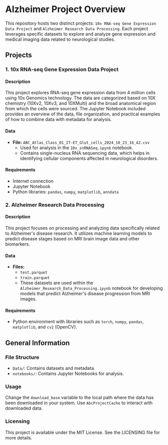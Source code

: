 # Alzheimer Project Overview

This repository hosts two distinct projects: `10x RNA-seq Gene Expression Data Project` and `Alzheimer Research Data Processing`. Each project leverages specific datasets to explore and analyze gene expression and medical imaging data related to neurological studies.

## Projects

### 1. 10x RNA-seq Gene Expression Data Project

#### Description
This project explores RNA-seq gene expression data from 4 million cells using 10x Genomics technology. The data are categorized based on 10X chemistry (10Xv2, 10Xv3, and 10XMulti) and the broad anatomical region from which the cells were sourced. The Jupyter Notebook included provides an overview of the data, file organization, and practical examples of how to combine data with metadata for analysis.

#### Data
- **File:** `ABC_Atlas_Class_01_IT-ET_Glut_cells_2024_10_23_16_42.csv`
  - Used for analysis in the `10x_snRNASeq.ipynb` notebook.
  - Contains single-nucleus RNA sequencing data, which helps in identifying cellular components affected in neurological disorders.

#### Requirements
- Internet connection
- Jupyter Notebook
- Python libraries: `pandas`, `numpy`, `matplotlib`, `anndata`

### 2. Alzheimer Research Data Processing

#### Description
This project focuses on processing and analyzing data specifically related to Alzheimer's disease research. It utilizes machine learning models to predict disease stages based on MRI brain image data and other biomarkers.

#### Data
- **Files:**
  - `test.parquet`
  - `train.parquet`
  - These datasets are used within the `Alzheimer_Research_Data_Processing.ipynb` notebook for developing models that predict Alzheimer's disease progression from MRI images.

#### Requirements
- Python environment with libraries such as `torch`, `numpy`, `pandas`, `matplotlib`, and `cv2` (OpenCV).

## General Information

### File Structure
- `Data/`: Contains datasets and metadata.
- `notebooks/`: Contains Jupyter Notebooks for analysis.

### Usage
Change the `download_base` variable to the local path where the data has been downloaded in your system. Use `AbcProjectCache` to interact with downloaded data.

### Licensing
This project is available under the MIT License. See the LICENSING file for more details.



